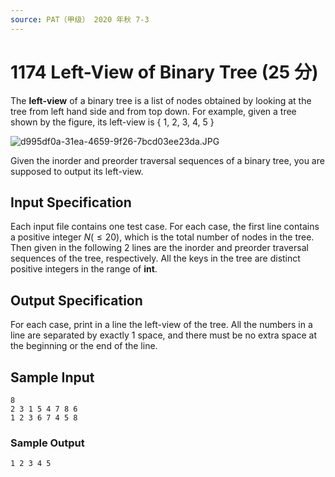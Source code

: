 ```yaml
---
source: PAT（甲级） 2020 年秋 7-3
---
```


# 1174 Left-View of Binary Tree (25 分)

The **left-view** of a binary tree is a list of nodes obtained by looking at the tree from left hand side and from top down. For example, given a tree shown by the figure, its left-view is { 1, 2, 3, 4, 5 }

<img src="https://images.ptausercontent.com/d995df0a-31ea-4659-9f26-7bcd03ee23da.JPG" alt="d995df0a-31ea-4659-9f26-7bcd03ee23da.JPG" style="zoom:100%;" />

Given the inorder and preorder traversal sequences of a binary tree, you are supposed to output its left-view.

## Input Specification

Each input file contains one test case. For each case, the first line contains a positive integer $N (\le 20)$, which is the total number of nodes in the tree. Then given in the following 2 lines are the inorder and preorder traversal sequences of the tree, respectively. All the keys in the tree are distinct positive integers in the range of **int**.

## Output Specification

For each case, print in a line the left-view of the tree. All the numbers in a line are separated by exactly 1 space, and there must be no extra space at the beginning or the end of the line.

## Sample Input

    8
    2 3 1 5 4 7 8 6
    1 2 3 6 7 4 5 8

### Sample Output

    1 2 3 4 5
